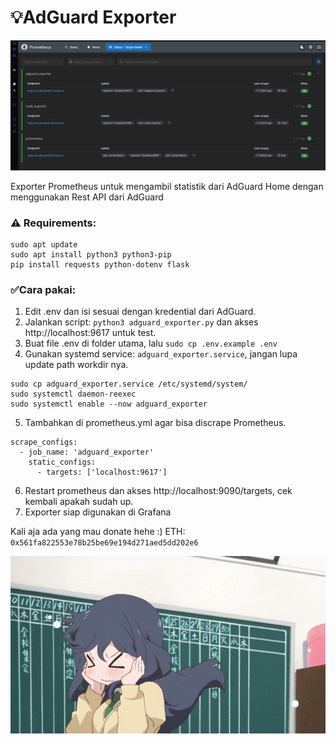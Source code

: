 # 💡AdGuard Exporter

![running script](./assets/targets.png)

Exporter Prometheus untuk mengambil statistik dari AdGuard Home dengan menggunakan Rest API dari AdGuard

### ⚠️ Requirements:
``` 
sudo apt update
sudo apt install python3 python3-pip
pip install requests python-dotenv flask
```

### ✅Cara pakai:

1. Edit .env dan isi sesuai dengan kredential dari AdGuard.
1. Jalankan script: `python3 adguard_exporter.py` dan akses http://localhost:9617 untuk test. 
2. Buat file .env di folder utama, lalu ```sudo cp .env.example .env``` 
4. Gunakan systemd service: `adguard_exporter.service`, jangan lupa update path workdir nya. 
```
sudo cp adguard_exporter.service /etc/systemd/system/
sudo systemctl daemon-reexec
sudo systemctl enable --now adguard_exporter
```

5. Tambahkan di prometheus.yml agar bisa discrape Prometheus.

```
scrape_configs:
  - job_name: 'adguard_exporter'
    static_configs:
      - targets: ['localhost:9617']
``` 
6. Restart prometheus dan akses http://localhost:9090/targets, cek kembali apakah sudah up.
7. Exporter siap digunakan di Grafana

Kali aja ada yang mau donate hehe :)
ETH: ```0x561fa822553e78b25be69e194d271aed5dd202e6```

![Animated](./assets/animated.gif)
